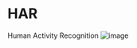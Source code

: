 # HAR
Human Activity Recognition
![image](https://github.com/user-attachments/assets/032efc3d-bfaf-4bd1-b8dc-45455e241616)

